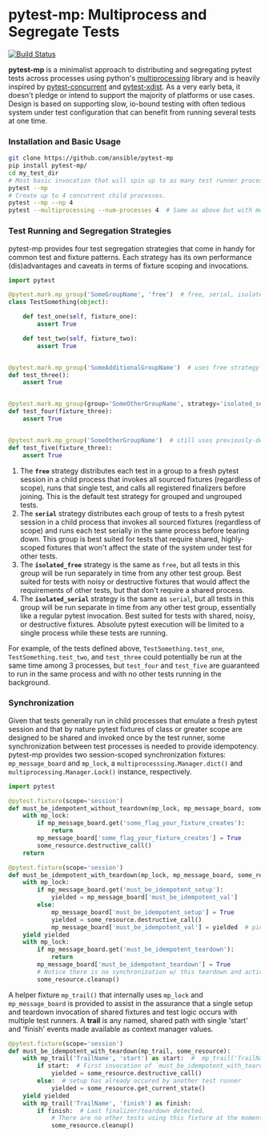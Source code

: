 # pytest-mp: Multiprocess and Segregate Tests

[![Build Status](https://travis-ci.com/ansible/pytest-mp.svg?branch=master)](https://travis-ci.com/ansible/pytest-mp)

**pytest-mp** is a minimalist approach to distributing and segregating pytest tests across processes using python's [multiprocessing](https://docs.python.org/2/library/multiprocessing.html) library and is heavily inspired by [pytest-concurrent](https://github.com/reverbc/pytest-concurrent) and [pytest-xdist](https://github.com/pytest-dev/pytest-xdist).  As a very early beta, it doesn't pledge or intend to support the majority of platforms or use cases.  Design is based on supporting slow, io-bound testing with often tedious system under test configuration that can benefit from running several tests at one time.

### Installation and Basic Usage
```bash
git clone https://github.com/ansible/pytest-mp
pip install pytest-mp/
cd my_test_dir
# Most basic invocation that will spin up to as many test runner processes as multiprocessing.cpu_count() indicates.
pytest --mp
# Create up to 4 concurrent child processes.
pytest --mp --np 4
pytest --multiprocessing --num-processes 4  # Same as above but with more informative option names.
```


### Test Running and Segregation Strategies
pytest-mp provides four test segregation strategies that come in handy for common test and fixture patterns.  Each strategy has its own performance (dis)advantages and caveats in terms of fixture scoping and invocations.

```python
import pytest

@pytest.mark.mp_group('SomeGroupName', 'free')  # free, serial, isolated_free, or isolated_serial
class TestSomething(object):

    def test_one(self, fixture_one):
        assert True

    def test_two(self, fixture_two):
        assert True


@pytest.mark.mp_group('SomeAdditionalGroupName')  # uses free strategy by default
def test_three():
    assert True


@pytest.mark.mp_group(group='SomeOtherGroupName', strategy='isolated_serial')
def test_four(fixture_three):
    assert True


@pytest.mark.mp_group('SomeOtherGroupName')  # still uses previously-defined strategy isolated_serial
def test_five(fixture_three):
    assert True
```

1. The **`free`** strategy distributes each test in a group to a fresh pytest session in a child process that invokes all sourced fixtures (regardless of scope), runs that single test, and calls all registered finalizers before joining.  This is the default test strategy for grouped and ungrouped tests.
1. The **`serial`** strategy distributes each group of tests to a fresh pytest session in a child process that invokes all sourced fixtures (regardless of scope) and runs each test serially in the same process before tearing down.  This group is best suited for tests that require shared, highly-scoped fixtures that won't affect the state of the system under test for other tests.
1. The **`isolated_free`** strategy is the same as `free`, but all tests in this group will be run separately in time from any other test group.  Best suited for tests with noisy or destructive fixtures that would affect the requirements of other tests, but that don't require a shared process.
1. The **`isolated_serial`** strategy is the same as `serial`, but all tests in this group will be run separate in time from any other test group, essentially like a regular pytest invocation.  Best suited for tests with shared, noisy, or destructive fixtures.  Absolute pytest execution will be limited to a single process while these tests are running.

For example, of the tests defined above, `TestSomething.test_one`, `TestSomething.test_two`, and `test_three` could potentially be run at the same time among 3 processes, but `test_four` and `test_five` are guaranteed to run in the same process and with no other tests running in the background.

### Synchronization
Given that tests generally run in child processes that emulate a fresh pytest session and that by nature pytest fixtures of class or greater scope are designed to be shared and invoked once by the test runner, some synchronization between test processes is needed to provide idempotency.  pytest-mp provides two session-scoped synchronization fixtures: `mp_message_board` and `mp_lock`, a `multiprocesssing.Manager.dict()` and `multiprocessing.Manager.Lock()` instance, respectively.

```python
import pytest

@pytest.fixture(scope='session')
def must_be_idempotent_without_teardown(mp_lock, mp_message_board, some_resource):
    with mp_lock:
        if mp_message_board.get('some_flag_your_fixture_creates'):
            return
        mp_message_board['some_flag_your_fixture_creates'] = True
        some_resource.destructive_call()
    return

@pytest.fixture(scope='session')
def must_be_idempotent_with_teardown(mp_lock, mp_message_board, some_resource):
    with mp_lock:
        if mp_message_board.get('must_be_idempotent_setup'):
            yielded = mp_message_board['must_be_idempotent_val']
        else:
            mp_message_board['must_be_idempotent_setup'] = True
            yielded = some_resource.destructive_call()
            mp_message_board['must_be_idempotent_val'] = yielded  # pickle!!!
    yield yielded
    with mp_lock:
        if mp_message_board.get('must_be_idempotent_teardown'):
            return
        mp_message_board['must_be_idempotent_teardown'] = True
        # Notice there is no synchronization w/ this teardown and active fixture consumers!
        some_resource.cleanup()
```

A helper fixture `mp_trail()` that internally uses `mp_lock` and `mp_message_board` is provided to assist in the assurance that a single setup and teardown invocation of shared fixtures and test logic occurs with multiple test runners.  A __trail__ is any named, shared path with single 'start' and 'finish' events made available as context manager values.

```python
@pytest.fixture(scope='session')
def must_be_idempotent_with_teardown(mp_trail, some_resource):
    with mp_trail('TrailName', 'start') as start:  #  mp_trail('TrailName') defaults to 'start'
        if start:  # First invocation of `must_be_idempotent_with_teardown` detected.
            yielded = some_resource.destructive_call()
        else:  # setup has already occured by another test runner
            yielded = some_resource.get_current_state()
    yield yielded
    with mp_trail('TrailName', 'finish') as finish:
        if finish:  # Last finalizer/teardown detected.
            # There are no other tests using this fixture at the moment
            some_resource.cleanup()
```
